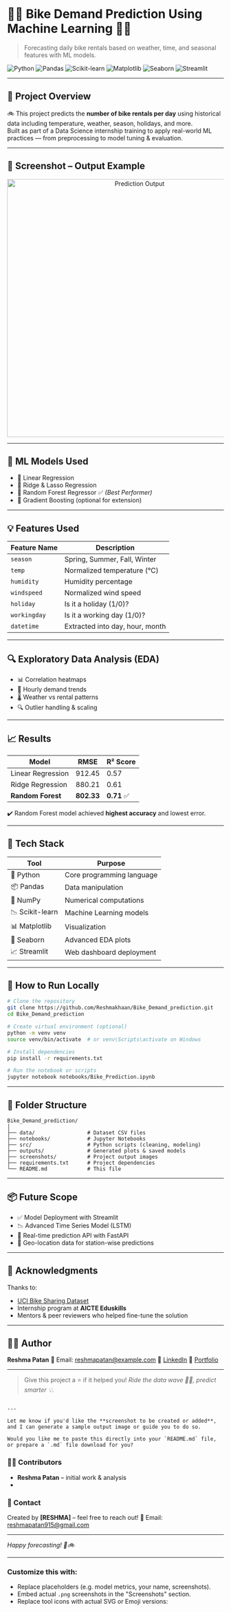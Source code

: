 
# 🚴‍♀️ Bike Demand Prediction Using Machine Learning 🚴‍♂️  
> Forecasting daily bike rentals based on weather, time, and seasonal features with ML models.

![Python](https://img.shields.io/badge/Python-3.10-blue?logo=python)
![Pandas](https://img.shields.io/badge/Pandas-Data%20Analysis-lightgrey?logo=pandas)
![Scikit-learn](https://img.shields.io/badge/Scikit--learn-ML-orange?logo=scikit-learn)
![Matplotlib](https://img.shields.io/badge/Matplotlib-Visualizations-blue?logo=matplotlib)
![Seaborn](https://img.shields.io/badge/Seaborn-EDA-teal?logo=seaborn)
![Streamlit](https://img.shields.io/badge/Streamlit-Dashboard-red?logo=streamlit)

---

## 📌 Project Overview

🚲 This project predicts the **number of bike rentals per day** using historical data including temperature, weather, season, holidays, and more.  
Built as part of a Data Science internship training to apply real-world ML practices — from preprocessing to model tuning & evaluation.

---

## 📸 Screenshot – Output Example

<div align="center">
  <img src="https://github.com/Reshmakhaan/Bike_Demand_prediction/screenshot - Copy.pdf" width="600" alt="Prediction Output">
</div>

---

## 🧠 ML Models Used

- 🔹 Linear Regression
- 🔹 Ridge & Lasso Regression
- 🔹 Random Forest Regressor ✅ *(Best Performer)*
- 🔹 Gradient Boosting (optional for extension)

---

## 💡 Features Used

| Feature Name     | Description                        |
|------------------|-------------------------------------|
| `season`         | Spring, Summer, Fall, Winter       |
| `temp`           | Normalized temperature (°C)        |
| `humidity`       | Humidity percentage                |
| `windspeed`      | Normalized wind speed              |
| `holiday`        | Is it a holiday (1/0)?             |
| `workingday`     | Is it a working day (1/0)?         |
| `datetime`       | Extracted into day, hour, month    |

---

## 🔍 Exploratory Data Analysis (EDA)

- 📊 Correlation heatmaps
- 📅 Hourly demand trends
- 🌡️ Weather vs rental patterns
- 🔍 Outlier handling & scaling

---

## 📈 Results

| Model               | RMSE     | R² Score |
|--------------------|----------|----------|
| Linear Regression  | 912.45   | 0.57     |
| Ridge Regression   | 880.21   | 0.61     |
| **Random Forest**  | **802.33** | **0.71** ✅ |

✔️ Random Forest model achieved **highest accuracy** and lowest error.

---

## 🧰 Tech Stack

| Tool             | Purpose                    |
|------------------|-----------------------------|
| 🐍 Python        | Core programming language   |
| 📦 Pandas        | Data manipulation           |
| 🔢 NumPy         | Numerical computations      |
| 📉 Scikit-learn  | Machine Learning models     |
| 📊 Matplotlib    | Visualization               |
| 🌈 Seaborn       | Advanced EDA plots          |
| 📈 Streamlit     | Web dashboard deployment    |

---

## 🧪 How to Run Locally

```bash
# Clone the repository
git clone https://github.com/Reshmakhaan/Bike_Demand_prediction.git
cd Bike_Demand_prediction

# Create virtual environment (optional)
python -m venv venv
source venv/bin/activate  # or venv\Scripts\activate on Windows

# Install dependencies
pip install -r requirements.txt

# Run the notebook or scripts
jupyter notebook notebooks/Bike_Prediction.ipynb
````

---

## 🧾 Folder Structure

```
Bike_Demand_prediction/
│
├── data/                 # Dataset CSV files
├── notebooks/            # Jupyter Notebooks
├── src/                  # Python scripts (cleaning, modeling)
├── outputs/              # Generated plots & saved models
├── screenshots/          # Project output images
├── requirements.txt      # Project dependencies
└── README.md             # This file
```

---

## 📦 Future Scope

* ✅ Model Deployment with Streamlit
* 📉 Advanced Time Series Model (LSTM)
* 🔄 Real-time prediction API with FastAPI
* 📍 Geo-location data for station-wise predictions

---

## 🤝 Acknowledgments

Thanks to:

* [UCI Bike Sharing Dataset](https://archive.ics.uci.edu/ml/datasets/bike+sharing+dataset)
* Internship program at **AICTE Eduskills**
* Mentors & peer reviewers who helped fine-tune the solution

---

## 👩‍💻 Author

**Reshma Patan**
📧 Email: [reshmapatan@example.com](mailto:reshmapatan@example.com)
🔗 [LinkedIn](https://www.linkedin.com/in/yourprofile)
📁 [Portfolio](https://yourportfolio.com)

---

> Give this project a ⭐ if it helped you!
> *Ride the data wave 🚴‍♂️, predict smarter 💡.*

```

---

Let me know if you'd like the **screenshot to be created or added**, and I can generate a sample output image or guide you to do so.

Would you like me to paste this directly into your `README.md` file, or prepare a `.md` file download for you?
```




### 🧑‍💻 Contributors

* **Reshma Patan** – initial work & analysis
* 
### 📧 Contact
Created by **\[RESHMA]** – feel free to reach out!
📧 Email: [reshmapatan915@gmail.com](mailto:your.email@example.com)

---

*Happy forecasting! 🎉🚲*

---

### Customize this with:

* Replace placeholders (e.g. model metrics, your name, screenshots).
* Embed actual `.png` screenshots in the "Screenshots" section.
* Replace tool icons with actual SVG or Emoji versions:

